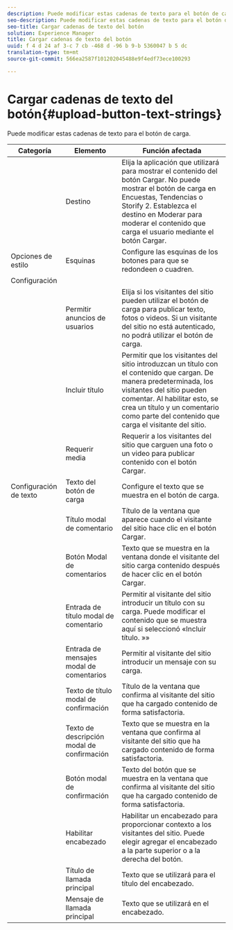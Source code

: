 ```yaml
---
description: Puede modificar estas cadenas de texto para el botón de carga.
seo-description: Puede modificar estas cadenas de texto para el botón de carga.
seo-title: Cargar cadenas de texto del botón
solution: Experience Manager
title: Cargar cadenas de texto del botón
uuid: f 4 d 24 af 3-c 7 cb -468 d -96 b 9-b 5360047 b 5 dc
translation-type: tm+mt
source-git-commit: 566ea2587f101202045488e9f4edf73ece100293

---
```



# Cargar cadenas de texto del botón{#upload-button-text-strings}

Puede modificar estas cadenas de texto para el botón de carga.



| Categoría | Elemento | Función afectada |
|---|---|---|
|  | Destino | Elija la aplicación que utilizará para mostrar el contenido del botón Cargar. No puede mostrar el botón de carga en Encuestas, Tendencias o Storify 2. Establezca el destino en Moderar para moderar el contenido que carga el usuario mediante el botón Cargar. |
| Opciones de estilo | Esquinas | Configure las esquinas de los botones para que se redondeen o cuadren. |
| Configuración |  |  |
|  | Permitir anuncios de usuarios | Elija si los visitantes del sitio pueden utilizar el botón de carga para publicar texto, fotos o videos. Si un visitante del sitio no está autenticado, no podrá utilizar el botón de carga. |
|  | Incluir título | Permitir que los visitantes del sitio introduzcan un título con el contenido que cargan. De manera predeterminada, los visitantes del sitio pueden comentar. Al habilitar esto, se crea un título y un comentario como parte del contenido que carga el visitante del sitio. |
|  | Requerir media | Requerir a los visitantes del sitio que carguen una foto o un video para publicar contenido con el botón Cargar. |
| Configuración de texto | Texto del botón de carga | Configure el texto que se muestra en el botón de carga. |
|  | Título modal de comentario | Título de la ventana que aparece cuando el visitante del sitio hace clic en el botón Cargar. |
|  | Botón Modal de comentarios | Texto que se muestra en la ventana donde el visitante del sitio carga contenido después de hacer clic en el botón Cargar. |
|  | Entrada de título modal de comentario | Permitir al visitante del sitio introducir un título con su carga. Puede modificar el contenido que se muestra aquí si seleccionó «Incluir título. »» |
|  | Entrada de mensajes modal de comentarios | Permitir al visitante del sitio introducir un mensaje con su carga. |
|  | Texto de título modal de confirmación | Título de la ventana que confirma al visitante del sitio que ha cargado contenido de forma satisfactoria. |
|  | Texto de descripción modal de confirmación | Texto que se muestra en la ventana que confirma al visitante del sitio que ha cargado contenido de forma satisfactoria. |
|  | Botón modal de confirmación | Texto del botón que se muestra en la ventana que confirma al visitante del sitio que ha cargado contenido de forma satisfactoria. |
|  | Habilitar encabezado | Habilitar un encabezado para proporcionar contexto a los visitantes del sitio. Puede elegir agregar el encabezado a la parte superior o a la derecha del botón. |
|  | Título de llamada principal | Texto que se utilizará para el título del encabezado. |
|  | Mensaje de llamada principal | Texto que se utilizará en el encabezado. |

